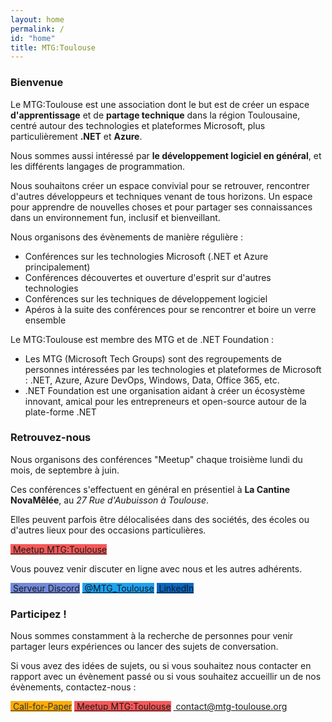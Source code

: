 ```yaml
---
layout: home
permalink: /
id: "home"
title: MTG:Toulouse
---
```


### Bienvenue

Le MTG:Toulouse est une association dont le but est de créer un espace **d'apprentissage** et de **partage technique** dans la région Toulousaine, centré autour des technologies et plateformes Microsoft, plus particulièrement **.NET** et **Azure**.

Nous sommes aussi intéressé par **le développement logiciel en général**, et les différents langages de programmation.

Nous souhaitons créer un espace convivial pour se retrouver, rencontrer d'autres développeurs et techniques venant de tous horizons.
Un espace pour apprendre de nouvelles choses et pour partager ses connaissances dans un environnement fun, inclusif et bienveillant.

Nous organisons des évènements de manière régulière :

* Conférences sur les technologies Microsoft (.NET et Azure principalement)
* Conférences découvertes et ouverture d'esprit sur d'autres technologies
* Conférences sur les techniques de développement logiciel
* Apéros à la suite des conférences pour se rencontrer et boire un verre ensemble

Le MTG:Toulouse est membre des MTG et de .NET Foundation :

* Les MTG (Microsoft Tech Groups) sont des regroupements de personnes intéressées par les technologies et plateformes de Microsoft : .NET, Azure, Azure DevOps, Windows, Data, Office 365, etc.
* .NET Foundation est une organisation aidant à créer un écosystème innovant, amical pour les entrepreneurs et open-source autour de la plate-forme .NET

### Retrouvez-nous

Nous organisons des conférences "Meetup" chaque troisième lundi du mois, de septembre à juin.

Ces conférences s'effectuent en général en présentiel à **La Cantine NovaMêlée**, au *27 Rue d'Aubuisson à Toulouse*.

Elles peuvent parfois être délocalisées dans des sociétés, des écoles ou d'autres lieux pour des occasions particulières.

<div class="text-center">
    <a class="btn btn-lg btn-primary" href="https://www.meetup.com/fr-FR/MTG-Toulouse/" role="button" style="background-color: #f65858; border-color: #F65858"><i class="bi bi-calendar-event"></i>&nbsp;Meetup MTG:Toulouse</a>
</div>

Vous pouvez venir discuter en ligne avec nous et les autres adhérents.

<div class="text-center">
    <a class="btn btn-lg btn-primary" href="https://discord.mtg-toulouse.org" role="button" style="background-color: #7289DA; border-color: #7289DA"><i class="bi bi-discord"></i>&nbsp;Serveur Discord</a>
    <a class="btn btn-lg btn-primary" href="https://twitter.com/MTG_Toulouse" role="button" style="background-color: #1DA1F2; border-color: #1DA1F2"><i class="bi bi-twitter"></i>&nbsp;@MTG_Toulouse</a>
    <a class="btn btn-lg btn-primary" href="https://www.linkedin.com/company/mtg-toulouse" role="button" style="background-color: #0A66C2; border-color: #0A66C2"><i class="bi bi-linkedin"></i>&nbsp;LinkedIn</a>
</div>


### Participez !

Nous sommes constamment à la recherche de personnes pour venir partager leurs expériences ou lancer des sujets de conversation.

Si vous avez des idées de sujets, ou si vous souhaitez nous contacter en rapport avec un évènement passé ou si vous souhaitez accueillir un de nos évènements, contactez-nous :

<div class="text-center">
    <a class="btn btn-lg btn-primary" href="https://conference-hall.io/public/event/pZtNg2uiVvdyucYrRoB7" role="button" style="background-color: #ffab00; border-color: #ffab00; color: #2a3244"><i class="bi bi-megaphone-fill"></i>&nbsp;Call-for-Paper</a>
    <a class="btn btn-lg btn-primary" href="https://www.meetup.com/fr-FR/MTG-Toulouse/" role="button" style="background-color: #f65858; border-color: #F65858"><i class="bi bi-calendar-event"></i>&nbsp;Meetup MTG:Toulouse</a> 
    <a class="btn btn-lg btn-primary" href="mailto:contact@mtg-toulouse.org" role="button"><i class="bi bi-envelope-heart"></i>&nbsp;contact@mtg-toulouse.org</a>
</div>
